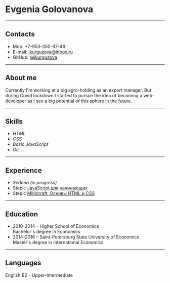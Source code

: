 # Evgenia Golovanova

***

## Contacts
* Mob: +7-953-350-87-46
* E-mail: jkurguzova@inbox.ru
* GitHub: [@jkurguzova](https://github.com/jkurguzova)

***

## About me
Currently I'm working at a big agro-holding as an export manager. But during Covid lockdown I started to pursue the idea of becoming a web-developer as I see a big potential of this sphere in the future. 

***

## Skills
* *HTML*
* *CSS*
* *Basic JavaScript*
* *Git*

***

## Experience
* *Sedona (in progress)*
* Stepic [JavaScript для начинающих](https://stepik.org/cert/357654)
* Stepic [Mindcraft. Основы HTML и CSS](https://stepik.org/course/52164)

***

## Education
* 2010-2014 – Higher School of Economics<br>Bachelor\`s degree in Economics 
* 2014-2016 – Saint-Petersburg State University of Economics<br>Master\`s degree in International Economics

***

## Languages
English B2 - Upper-Intermediate